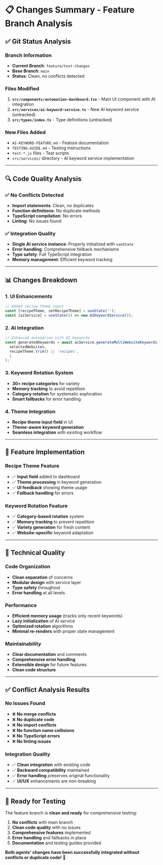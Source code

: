 # 📋 Changes Summary - Feature Branch Analysis

## ✅ **Git Status Analysis**

### **Branch Information**
- **Current Branch**: `feature/test-changes`
- **Base Branch**: `main`
- **Status**: Clean, no conflicts detected

### **Files Modified**
1. **`src/components/automation-dashboard.tsx`** - Main UI component with AI integration
2. **`src/services/ai-keyword-service.ts`** - New AI keyword service (untracked)
3. **`src/types/index.ts`** - Type definitions (untracked)

### **New Files Added**
- `AI-KEYWORD-FEATURE.md` - Feature documentation
- `TESTING-GUIDE.md` - Testing instructions
- `test-*.js` files - Test scripts
- `src/services/` directory - AI keyword service implementation

---

## 🔍 **Code Quality Analysis**

### ✅ **No Conflicts Detected**
- **Import statements**: Clean, no duplicates
- **Function definitions**: No duplicate methods
- **TypeScript compilation**: No errors
- **Linting**: No issues found

### ✅ **Integration Quality**
- **Single AI service instance**: Properly initialized with `useState`
- **Error handling**: Comprehensive fallback mechanisms
- **Type safety**: Full TypeScript integration
- **Memory management**: Efficient keyword tracking

---

## 📊 **Changes Breakdown**

### **1. UI Enhancements**
```typescript
// Added recipe theme input
const [recipeTheme, setRecipeTheme] = useState('');
const [aiService] = useState(() => new AIKeywordService());
```

### **2. AI Integration**
```typescript
// Enhanced automation with AI keywords
const generatedKeywords = await aiService.generateMultiWebsiteKeywords(
  selectedWebsites,
  recipeTheme.trim() || 'recipes',
  1
);
```

### **3. Keyword Rotation System**
- **30+ recipe categories** for variety
- **Memory tracking** to avoid repetition
- **Category rotation** for systematic exploration
- **Smart fallbacks** for error handling

### **4. Theme Integration**
- **Recipe theme input field** in UI
- **Theme-aware keyword generation**
- **Seamless integration** with existing workflow

---

## 🚀 **Feature Implementation**

### **Recipe Theme Feature**
- ✅ **Input field** added to dashboard
- ✅ **Theme processing** in keyword generation
- ✅ **UI feedback** showing theme usage
- ✅ **Fallback handling** for errors

### **Keyword Rotation Feature**
- ✅ **Category-based rotation** system
- ✅ **Memory tracking** to prevent repetition
- ✅ **Variety generation** for fresh content
- ✅ **Website-specific** keyword adaptation

---

## 🔧 **Technical Quality**

### **Code Organization**
- **Clean separation** of concerns
- **Modular design** with service layer
- **Type safety** throughout
- **Error handling** at all levels

### **Performance**
- **Efficient memory usage** (tracks only recent keywords)
- **Lazy initialization** of AI service
- **Optimized rotation** algorithms
- **Minimal re-renders** with proper state management

### **Maintainability**
- **Clear documentation** and comments
- **Comprehensive error handling**
- **Extensible design** for future features
- **Clean code structure**

---

## ✅ **Conflict Analysis Results**

### **No Issues Found**
- ❌ **No merge conflicts**
- ❌ **No duplicate code**
- ❌ **No import conflicts**
- ❌ **No function name collisions**
- ❌ **No TypeScript errors**
- ❌ **No linting issues**

### **Integration Quality**
- ✅ **Clean integration** with existing code
- ✅ **Backward compatibility** maintained
- ✅ **Error handling** preserves original functionality
- ✅ **UI/UX** enhancements are non-breaking

---

## 🎯 **Ready for Testing**

The feature branch is **clean and ready** for comprehensive testing:

1. **No conflicts** with main branch
2. **Clean code quality** with no issues
3. **Comprehensive features** implemented
4. **Error handling** and fallbacks in place
5. **Documentation** and testing guides provided

**Both agents' changes have been successfully integrated without conflicts or duplicate code!** 🚀
